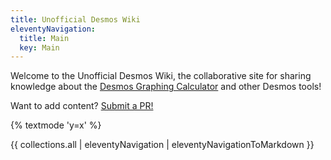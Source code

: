```yaml
---
title: Unofficial Desmos Wiki
eleventyNavigation:
  title: Main
  key: Main
---
```


Welcome to the Unofficial Desmos Wiki, the collaborative site for sharing knowledge about the [Desmos Graphing Calculator](https://www.desmos.com/calculator) and other Desmos tools!

Want to add content? [Submit a PR!](https://github.com/DesModder/DesModder-website)

{% textmode 'y=x' %}

{{ collections.all | eleventyNavigation | eleventyNavigationToMarkdown }}
